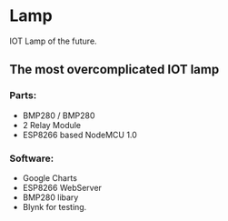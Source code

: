 # Lamp

IOT Lamp of the future. 


## The most overcomplicated IOT lamp

### Parts:
* BMP280 / BMP280
* 2 Relay Module
* ESP8266 based NodeMCU 1.0

### Software:
* Google Charts
* ESP8266 WebServer
* BMP280 libary
* Blynk for testing.
